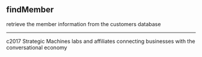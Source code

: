 
## findMember

retrieve the member information from the customers database






---------------------------------------------------------
c2017 Strategic Machines labs and affiliates
connecting businesses with the conversational economy
